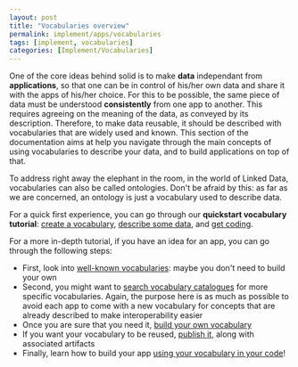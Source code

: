 ```yaml
---
layout: post
title: "Vocabularies overview"
permalink: implement/apps/vocabularies
tags: [implement, vocabularies]
categories: [Implement/Vocabularies]
---
```


One of the core ideas behind solid is to make __data__ independant from __applications__, so that one can be in control of his/her own data and share it with the apps of his/her choice. For this to be possible, the same piece of data must be understood __consistently__ from one app to another. This requires agreeing on the meaning of the data, as conveyed by its description. Therefore, to make data reusable, it should be described with vocabularies that are widely used and known. This section of the documentation aims at help you navigate through the main concepts of using vocabularies to describe your data, and to build applications on top of that.

To address right away the elephant in the room, in the world of Linked Data, vocabularies can also be called ontologies. Don't be afraid by this: as far as we are concerned, an ontology is just a vocabulary used to describe data.

For a quick first experience, you can go through our __quickstart vocabulary tutorial__: [create a vocabulary](/implement/apps/vocabularies/create/quickstart), [describe some data](/implement/apps/vocabularies//use/quickstart), and [get coding](/implement/apps/vocabularies/code/quickstart).

For a more in-depth tutorial, if you have an idea for an app, you can go through the following steps:
- First, look into [well-known vocabularies](/implement/apps/vocabularies/well-known): maybe you don't need to build your own
- Second, you might want to [search vocabulary catalogues](/implement/apps/vocabularies/discover) for more specific vocabularies. Again, the purpose here is as much as possible to avoid each app to come with a new vocabulary for concepts that are already described to make interoperability easier
- Once you are sure that you need it, [build your own vocabulary](/implement/apps/vocabularies/create)
- If you want your vocabulary to be reused, [publish it](/implement/apps/vocabularies/publish), along with associated artifacts
- Finally, learn how to build your app [using your vocabulary in your code](/implement/apps/vocabularies/code)!
